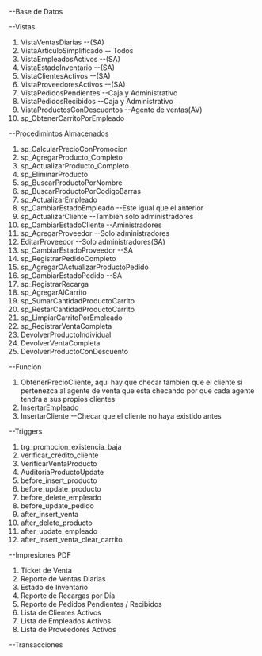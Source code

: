 --Base de Datos

--Vistas
1. VistaVentasDiarias --(SA)
2. VistaArticuloSimplificado -- Todos
3. VistaEmpleadosActivos --(SA)
4. VistaEstadoInventario --(SA)
5. VistaClientesActivos --(SA)
6. VistaProveedoresActivos --(SA)
7. VistaPedidosPendientes --Caja y Administrativo
8. VistaPedidosRecibidos --Caja y Administrativo
9. VistaProductosConDescuentos --Agente de ventas(AV)
10. sp_ObtenerCarritoPorEmpleado 

--Procedimintos Almacenados
1. sp_CalcularPrecioConPromocion
2. sp_AgregarProducto_Completo
3. sp_ActualizarProducto_Completo
4. sp_EliminarProducto
5. sp_BuscarProductoPorNombre
6. sp_BuscarProductoPorCodigoBarras
7. sp_ActualizarEmpleado  
8. sp_CambiarEstadoEmpleado --Este igual que el anterior 
8. sp_ActualizarCliente --Tambien solo administradores 
9. sp_CambiarEstadoCliente --Aministradores
10. sp_AgregarProveedor --Solo administradores 
11. EditarProveedor --Solo administradores(SA)
12. sp_CambiarEstadoProveedor --SA
13. sp_RegistrarPedidoCompleto 
14. sp_AgregarOActualizarProductoPedido
15. sp_CambiarEstadoPedido --SA
16. sp_RegistrarRecarga
17. sp_AgregarAlCarrito
18. sp_SumarCantidadProductoCarrito
19. sp_RestarCantidadProductoCarrito
20. sp_LimpiarCarritoPorEmpleado
21. sp_RegistrarVentaCompleta
22. DevolverProductoIndividual
23. DevolverVentaCompleta
24. DevolverProductoConDescuento

--Funcion 
1. ObtenerPrecioCliente, aqui hay que checar tambien que el cliente si pertenezca al agente de venta que esta checando por que cada agente tendra a sus propios clientes 
2. InsertarEmpleado 
3. InsertarCliente --Checar que el cliente no haya existido antes

--Triggers
1. trg_promocion_existencia_baja
2. verificar_credito_cliente
3. VerificarVentaProducto
4. AuditoriaProductoUpdate
5. before_insert_producto
6. before_update_producto
7. before_delete_empleado
8. before_update_pedido
9. after_insert_venta
10. after_delete_producto
11. after_update_empleado
12. after_insert_venta_clear_carrito

--Impresiones PDF
1. Ticket de Venta 
2. Reporte de Ventas Diarias
3. Estado de Inventario
4. Reporte de Recargas por Día
5. Reporte de Pedidos Pendientes / Recibidos
6. Lista de Clientes Activos
7. Lista de Empleados Activos
8. Lista de Proveedores Activos

--Transacciones
